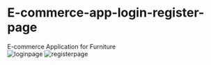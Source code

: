 # E-commerce-app-login-register-page
E-commerce Application for Furniture  
![loginpage](https://user-images.githubusercontent.com/104012041/164051824-30bec18f-d456-49c7-86d3-bb2c52646534.png)
![registerpage](https://user-images.githubusercontent.com/104012041/164051836-3e42d6a9-a21b-4700-a5ac-00daed6e7c6c.png)

